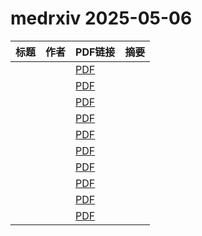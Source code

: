 # medrxiv 2025-05-06

| 标题 | 作者 | PDF链接 |  摘要 |
|------|------|--------|------|
|  |  | [PDF](https://doi.org/10.1101/2024.04.27.24306488) |  |
|  |  | [PDF](https://doi.org/10.1101/2024.06.24.24309416) |  |
|  |  | [PDF](https://doi.org/10.1101/2024.09.18.24313926) |  |
|  |  | [PDF](https://doi.org/10.1101/2024.09.23.24314240) |  |
|  |  | [PDF](https://doi.org/10.1101/2025.01.29.25321260) |  |
|  |  | [PDF](https://doi.org/10.1101/2025.03.18.25324169) |  |
|  |  | [PDF](https://doi.org/10.1101/2025.04.10.25325567) |  |
|  |  | [PDF](https://doi.org/10.1101/2025.04.10.25325588) |  |
|  |  | [PDF](https://doi.org/10.1101/2025.04.15.25325889) |  |
|  |  | [PDF](https://doi.org/10.1101/2025.04.29.25326704) |  |
